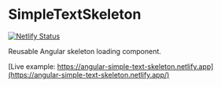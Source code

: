 # SimpleTextSkeleton

[![Netlify Status](https://api.netlify.com/api/v1/badges/6cda7098-ff75-492b-bab2-fac251a27190/deploy-status)](https://app.netlify.com/sites/angular-simple-text-skeleton/deploys)

Reusable Angular skeleton loading component.

[Live example: https://angular-simple-text-skeleton.netlify.app](https://angular-simple-text-skeleton.netlify.app/)
